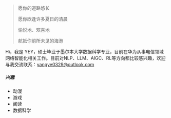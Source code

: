 > 愿你的道路悠长
>
> 愿你欣逢许多夏日的清晨
>
> 愉悦地、欢喜地
>
> 航抵你前所未见的海港

Hi，我是 YEY，硕士毕业于墨尔本大学数据科学专业，目前在华为从事电信领域网络智能化相关工作。目前对NLP、LLM、AIGC、RL等方向都比较感兴趣，欢迎与我交流联系：<yangye0329@outlook.com>



##### 兴趣

* 动漫
* 游戏
* 阅读
* 数据科学
